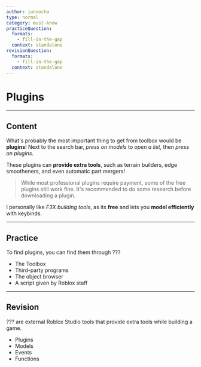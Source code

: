 ```yaml
---
author: junoocha
type: normal
category: must-know
practiceQuestion:
  formats:
    - fill-in-the-gap
  context: standalone
revisionQuestion:
  formats:
    - fill-in-the-gap
  context: standalone
---
```


# Plugins

---

## Content
What's probably the most important thing to get from toolbox would be **plugins**! Next to the search bar, *press on models* to *open a list*, then *press on plugins*.

These plugins can **provide extra tools**, such as terrain builders, edge smootheners, and even automatic part mergers!

> While most professional plugins require payment, some of the free plugins still work fine. It's recommended to do some research before downloading a plugin.

I personally like *F3X building tools*, as its **free** and lets you **model efficiently** with keybinds. 

---

## Practice

To find plugins, you can find them through ???

- The Toolbox
- Third-party programs
- The object browser
- A script given by Roblox staff
---

## Revision

??? are external Roblox Studio tools that provide extra tools while building a game.

- Plugins
- Models
- Events
- Functions